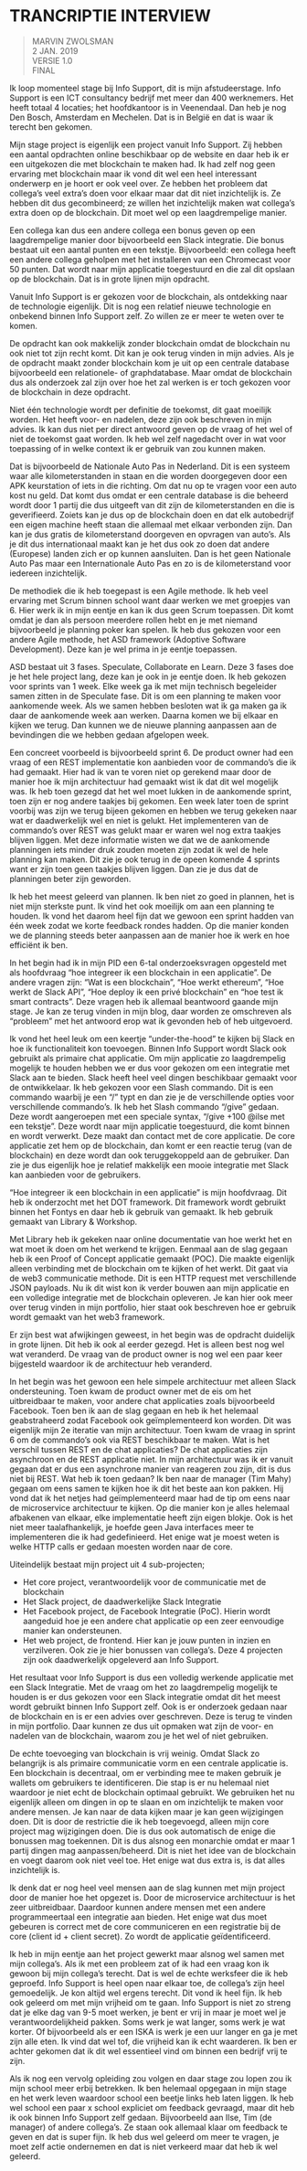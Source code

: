 # TRANCRIPTIE INTERVIEW

> MARVIN ZWOLSMAN\
> 2 JAN. 2019\
> VERSIE 1.0\
> FINAL

Ik loop momenteel stage bij Info Support, dit is mijn afstudeerstage. Info Support is een ICT consultancy bedrijf met meer dan 400 werknemers. Het heeft totaal 4 locaties; het hoofdkantoor is in Veenendaal. Dan heb je nog Den Bosch, Amsterdam en Mechelen. Dat is in België en dat is waar ik terecht ben gekomen.

Mijn stage project is eigenlijk een project vanuit Info Support. Zij hebben een aantal opdrachten online beschikbaar op de website en daar heb ik er een uitgekozen die met blockchain te maken had. Ik had zelf nog geen ervaring met blockchain maar ik vond dit wel een heel interessant onderwerp en je hoort er ook veel over. Ze hebben het probleem dat collega’s veel extra’s doen voor elkaar maar dat dit niet inzichtelijk is. Ze hebben dit dus gecombineerd; ze willen het inzichtelijk maken wat collega’s extra doen op de blockchain. Dit moet wel op een laagdrempelige manier.

Een collega kan dus een andere collega een bonus geven op een laagdrempelige manier door bijvoorbeeld een Slack integratie. Die bonus bestaat uit een aantal punten en een tekstje. Bijvoorbeeld: een collega heeft een andere collega geholpen met het installeren van een Chromecast voor 50 punten. Dat wordt naar mijn applicatie toegestuurd en die zal dit opslaan op de blockchain. Dat is in grote lijnen mijn opdracht.

Vanuit Info Support is er gekozen voor de blockchain, als ontdekking naar de technologie eigenlijk. Dit is nog een relatief nieuwe technologie en onbekend binnen Info Support zelf. Zo willen ze er meer te weten over te komen.

De opdracht kan ook makkelijk zonder blockchain omdat de blockchain nu ook niet tot zijn recht komt. Dit kan je ook terug vinden in mijn advies. Als je de opdracht maakt zonder blockchain kom je uit op een centrale database bijvoorbeeld een relationele- of graphdatabase. Maar omdat de blockchain dus als onderzoek zal zijn over hoe het zal werken is er toch gekozen voor de blockchain in deze opdracht.

Niet één technologie wordt per definitie de toekomst, dit gaat moeilijk worden. Het heeft voor- en nadelen, deze zijn ook beschreven in mijn advies. Ik kan dus niet per direct antwoord geven op de vraag of het wel of niet de toekomst gaat worden. Ik heb wel zelf nagedacht over in wat voor toepassing of in welke context ik er gebruik van zou kunnen maken.

Dat is bijvoorbeeld de Nationale Auto Pas in Nederland. Dit is een systeem waar alle kilometerstanden in staan en die worden doorgegeven door een APK keurstation of iets in die richting. Om dat nu op te vragen voor een auto kost nu geld. Dat komt dus omdat er een centrale database is die beheerd wordt door 1 partij die dus uitgeeft van dit zijn de kilometerstanden en die is geverifieerd. Zoiets kan je dus op de blockchain doen en dat elk autobedrijf een eigen machine heeft staan die allemaal met elkaar verbonden zijn. Dan kan je dus gratis de kilometerstand doorgeven en opvragen van auto’s. Als je dit dus internationaal maakt kan je het dus ook zo doen dat andere (Europese) landen zich er op kunnen aansluiten. Dan is het geen Nationale Auto Pas maar een Internationale Auto Pas en zo is de kilometerstand voor iedereen inzichtelijk.

De methodiek die ik heb toegepast is een Agile methode. Ik heb veel ervaring met Scrum binnen school want daar werken we met groepjes van 6. Hier werk ik in mijn eentje en kan ik dus geen Scrum toepassen. Dit komt omdat je dan als persoon meerdere rollen hebt en je met niemand bijvoorbeeld je planning poker kan spelen. Ik heb dus gekozen voor een andere Agile methode, het ASD framework (Adoptive Software Development). Deze kan je wel prima in je eentje toepassen.

ASD bestaat uit 3 fases. Speculate, Collaborate en Learn. Deze 3 fases doe je het hele project lang, deze kan je ook in je eentje doen. Ik heb gekozen voor sprints van 1 week. Elke week ga ik met mijn technisch begeleider samen zitten in de Speculate fase. Dit is om een planning te maken voor aankomende week. Als we samen hebben besloten wat ik ga maken ga ik daar de aankomende week aan werken. Daarna komen we bij elkaar en kijken we terug. Dan kunnen we de nieuwe planning aanpassen aan de bevindingen die we hebben gedaan afgelopen week.

Een concreet voorbeeld is bijvoorbeeld sprint 6. De product owner had een vraag of een REST implementatie kon aanbieden voor de commando’s die ik had gemaakt. Hier had ik van te voren niet op gerekend maar door de manier hoe ik mijn architectuur had gemaakt wist ik dat dit wel mogelijk was. Ik heb toen gezegd dat het wel moet lukken in de aankomende sprint, toen zijn er nog andere taakjes bij gekomen. Een week later toen de sprint voorbij was zijn we terug bijeen gekomen en hebben we terug gekeken naar wat er daadwerkelijk wel en niet is gelukt. Het implementeren van de commando’s over REST was gelukt maar er waren wel nog extra taakjes blijven liggen. Met deze informatie wisten we dat we de aankomende planningen iets minder druk zouden moeten zijn zodat ik wel de hele planning kan maken. Dit zie je ook terug in de opeen komende 4 sprints want er zijn toen geen taakjes blijven liggen. Dan zie je dus dat de planningen beter zijn geworden.

Ik heb het meest geleerd van plannen. Ik ben niet zo goed in plannen, het is niet mijn sterkste punt. Ik vind het ook moeilijk om aan een planning te houden. Ik vond het daarom heel fijn dat we gewoon een sprint hadden van één week zodat we korte feedback rondes hadden. Op die manier konden we de planning steeds beter aanpassen aan de manier hoe ik werk en hoe efficiënt ik ben.

In het begin had ik in mijn PID een 6-tal onderzoeksvragen opgesteld met als hoofdvraag “hoe integreer ik een blockchain in een applicatie”. De andere vragen zijn: “Wat is een blockchain”, “Hoe werkt ethereum”, “Hoe werkt de Slack API”, “Hoe deploy ik een privé blockchain” en “hoe test ik smart contracts”. Deze vragen heb ik allemaal beantwoord gaande mijn stage. Je kan ze terug vinden in mijn blog, daar worden ze omschreven als “probleem” met het antwoord erop wat ik gevonden heb of heb uitgevoerd.

Ik vond het heel leuk om een keertje “under-the-hood” te kijken bij Slack en hoe ik functionaliteit kon toevoegen. Binnen Info Support wordt Slack ook gebruikt als primaire chat applicatie. Om mijn applicatie zo laagdrempelig mogelijk te houden hebben we er dus voor gekozen om een integratie met Slack aan te bieden. Slack heeft heel veel dingen beschikbaar gemaakt voor de ontwikkelaar. Ik heb gekozen voor een Slash commando. Dit is een commando waarbij je een “/” typt en dan zie je de verschillende opties voor verschillende commando’s. Ik heb het Slash commando “/give” gedaan. Deze wordt aangeroepen met een speciale syntax, “/give +100 @ilse met een tekstje”. Deze wordt naar mijn applicatie toegestuurd, die komt binnen en wordt verwerkt. Deze maakt dan contact met de core applicatie. De core applicatie zet hem op de blockchain, dan komt er een reactie terug (van de blockchain) en deze wordt dan ook teruggekoppeld aan de gebruiker. Dan zie je dus eigenlijk hoe je relatief makkelijk een mooie integratie met Slack kan aanbieden voor de gebruikers.

“Hoe integreer ik een blockchain in een applicatie” is mijn hoofdvraag. Dit heb ik onderzocht met het DOT framework. Dit framework wordt gebruikt binnen het Fontys en daar heb ik gebruik van gemaakt. Ik heb gebruik gemaakt van Library & Workshop.

Met Library heb ik gekeken naar online documentatie van hoe werkt het en wat moet ik doen om het werkend te krijgen. Eenmaal aan de slag gegaan heb ik een Proof of Concept applicatie gemaakt (POC). Die maakte eigenlijk alleen verbinding met de blockchain om te kijken of het werkt. Dit gaat via de web3 communicatie methode. Dit is een HTTP request met verschillende JSON payloads. Nu ik dit wist kon ik verder bouwen aan mijn applicatie en een volledige integratie met de blockchain opleveren. Je kan hier ook meer over terug vinden in mijn portfolio, hier staat ook beschreven hoe er gebruik wordt gemaakt van het web3 framework.

Er zijn best wat afwijkingen geweest, in het begin was de opdracht duidelijk in grote lijnen. Dit heb ik ook al eerder gezegd. Het is alleen best nog wel wat veranderd. De vraag van de product owner is nog wel een paar keer bijgesteld waardoor ik de architectuur heb veranderd.

In het begin was het gewoon een hele simpele architectuur met alleen Slack ondersteuning. Toen kwam de product owner met de eis om het uitbreidbaar te maken, voor andere chat applicaties zoals bijvoorbeeld Facebook. Toen ben ik aan de slag gegaan en heb ik het helemaal geabstraheerd zodat Facebook ook geïmplementeerd kon worden. Dit was eigenlijk mijn 2e iteratie van mijn architectuur. Toen kwam de vraag in sprint 6 om de commando’s ook via REST beschikbaar te maken. Wat is het verschil tussen REST en de chat applicaties? De chat applicaties zijn asynchroon en de REST applicatie niet. In mijn architectuur was ik er vanuit gegaan dat er dus een asynchrone manier van reageren zou zijn, dit is dus niet bij REST. Wat heb ik toen gedaan? Ik ben naar de manager (Tim Mahy) gegaan om eens samen te kijken hoe ik dit het beste aan kon pakken. Hij vond dat ik het netjes had geïmplementeerd maar had de tip om eens naar de microservice architectuur te kijken. Op die manier kon je alles helemaal afbakenen van elkaar, elke implementatie heeft zijn eigen blokje. Ook is het niet meer taalafhankelijk, je hoefde geen Java interfaces meer te implementeren die ik had gedefinieerd. Het enige wat je moest weten is welke HTTP calls er gedaan moesten worden naar de core.

Uiteindelijk bestaat mijn project uit 4 sub-projecten;

- Het core project, verantwoordelijk voor de communicatie met de blockchain
- Het Slack project, de daadwerkelijke Slack Integratie
- Het Facebook project, de Facebook Integratie (PoC). Hierin wordt aangeduid hoe je een andere chat applicatie op een zeer eenvoudige manier kan ondersteunen.
- Het web project, de frontend. Hier kan je jouw punten in inzien en verzilveren. Ook zie je hier bonussen van collega’s.
  Deze 4 projecten zijn ook daadwerkelijk opgeleverd aan Info Support.

Het resultaat voor Info Support is dus een volledig werkende applicatie met een Slack Integratie. Met de vraag om het zo laagdrempelig mogelijk te houden is er dus gekozen voor een Slack integratie omdat dit het meest wordt gebruikt binnen Info Support zelf. Ook is er onderzoek gedaan naar de blockchain en is er een advies over geschreven. Deze is terug te vinden in mijn portfolio. Daar kunnen ze dus uit opmaken wat zijn de voor- en nadelen van de blockchain, waarom zou je het wel of niet gebruiken.

De echte toevoeging van blockchain is vrij weinig. Omdat Slack zo belangrijk is als primaire communicatie vorm en een centrale applicatie is. Een blockchain is decentraal, om er verbinding mee te maken gebruik je wallets om gebruikers te identificeren. Die stap is er nu helemaal niet waardoor je niet echt de blockchain optimaal gebruikt. We gebruiken het nu eigenlijk alleen om dingen in op te slaan en om inzichtelijk te maken voor andere mensen. Je kan naar de data kijken maar je kan geen wijzigingen doen. Dit is door de restrictie die ik heb toegevoegd, alleen mijn core project mag wijzigingen doen. Die is dus ook automatisch de enige die bonussen mag toekennen. Dit is dus alsnog een monarchie omdat er maar 1 partij dingen mag aanpassen/beheerd. Dit is niet het idee van de blockchain en voegt daarom ook niet veel toe. Het enige wat dus extra is, is dat alles inzichtelijk is.

Ik denk dat er nog heel veel mensen aan de slag kunnen met mijn project door de manier hoe het opgezet is. Door de microservice architectuur is het zeer uitbreidbaar. Daardoor kunnen andere mensen met een andere programmeertaal een integratie aan bieden. Het enige wat dus moet gebeuren is correct met de core communiceren en een registratie bij de core (client id + client secret). Zo wordt de applicatie geïdentificeerd.

Ik heb in mijn eentje aan het project gewerkt maar alsnog wel samen met mijn collega’s. Als ik met een probleem zat of ik had een vraag kon ik gewoon bij mijn collega’s terecht. Dat is wel de echte werksfeer die ik heb geproefd. Info Support is heel open naar elkaar toe, de collega’s zijn heel gemoedelijk. Je kon altijd wel ergens terecht. Dit vond ik heel fijn. Ik heb ook geleerd om met mijn vrijheid om te gaan. Info Support is niet zo streng dat je elke dag van 9-5 moet werken, je bent er vrij in maar je moet wel je verantwoordelijkheid pakken. Soms werk je wat langer, soms werk je wat korter. Of bijvoorbeeld als er een ISKA is werk je een uur langer en ga je met zijn alle eten. Ik vind dat wel tof, die vrijheid kan ik echt waarderen. Ik ben er achter gekomen dat ik dit wel essentieel vind om binnen een bedrijf vrij te zijn.

Als ik nog een vervolg opleiding zou volgen en daar stage zou lopen zou ik mijn school meer erbij betrekken. Ik ben helemaal opgegaan in mijn stage en het werk leven waardoor school een beetje links heb laten liggen. Ik heb wel school een paar x school expliciet om feedback gevraagd, maar dit heb ik ook binnen Info Support zelf gedaan. Bijvoorbeeld aan Ilse, Tim (de manager) of andere collega’s. Ze staan ook allemaal klaar om feedback te geven en dat is super fijn. Ik heb dus wel geleerd om meer te vragen, je moet zelf actie ondernemen en dat is niet verkeerd maar dat heb ik wel geleerd.
